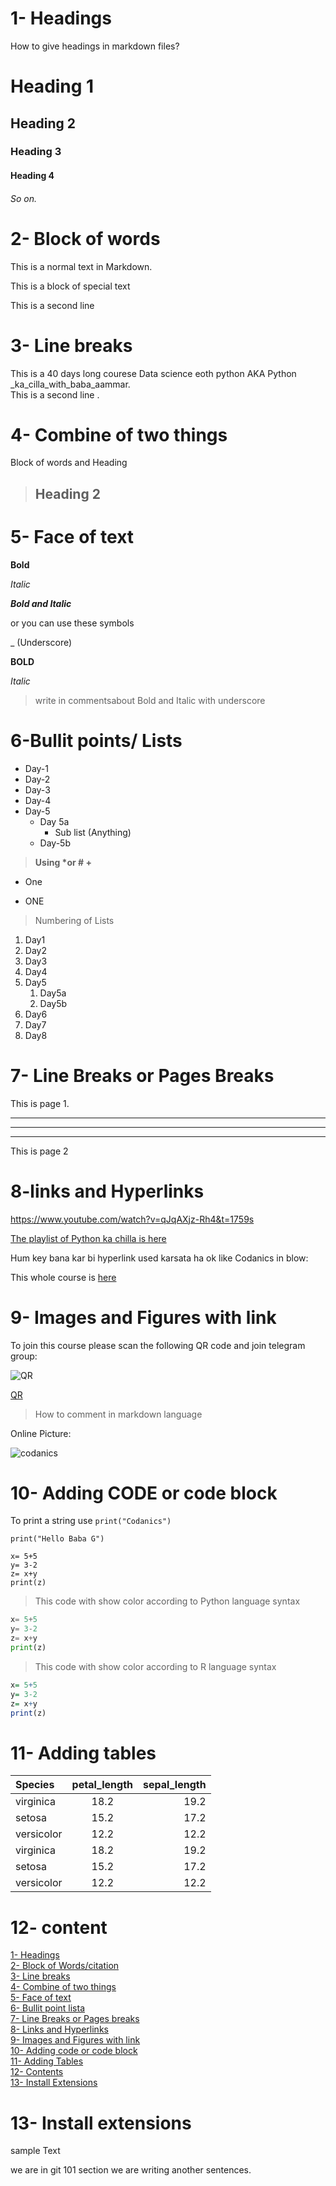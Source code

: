 
# 1- Headings
How to give headings in markdown files?
# Heading 1
## Heading 2
### Heading 3
#### Heading 4 
###### So on.


# 2- Block of words

This is a normal text in Markdown.

This is a block of special text 

This is a second line

# 3- Line breaks 
 
This is a 40 days long courese Data science eoth python AKA Python _ka_cilla_with_baba_aammar.\
This is a second line .

# 4- Combine of two things
Block of words and Heading 

>  ## Heading 2
 # 5- Face of text

 **Bold**
 
 *Italic*
 
 ***Bold and Italic***

 or you can use these symbols

 _ (Underscore)

 __BOLD__
 
 _Italic_

> write in commentsabout Bold and Italic with underscore


# 6-Bullit points/ Lists

- Day-1 
- Day-2
- Day-3 
- Day-4
- Day-5
    - Day 5a 
      - Sub list (Anything)
    - Day-5b

> __Using *or # +__

* One
+ ONE

> Numbering of Lists

1. Day1
2. Day2
3. Day3
1. Day4
1. Day5
   1. Day5a
   2. Day5b
1. Day6
1. Day7
1. Day8
   
# 7- Line Breaks or Pages Breaks

This is page 1.

---
___
***

This is page 2

# 8-links and Hyperlinks

<https://www.youtube.com/watch?v=qJqAXjz-Rh4&t=1759s>

[The playlist of Python ka chilla is here](https://www.youtube.com/codanic/playlist)

Hum key bana kar bi hyperlink used karsata ha ok like Codanics in blow:


[Codanics]:https://www.youtube.com/watch?v=Ux9ttEM2smk&list=PL9XvIvvVL50Fba7psesg6ynQXdipw-yoN

This whole course is [here][Codanics]


# 9- Images and Figures with link 

To join this course please scan the following QR code and join telegram group:

![QR](qr.png)

[QR](qr.png)


> How to comment in markdown language


Online Picture:

![codanics](https://www.google.com/url?sa=i&url=https%3A%2F%2Fcodanics.com%2F&psig=AOvVaw2CPTMY1-NVjgbzCTX90rQ9&ust=1727088384674000&source=images&cd=vfe&opi=89978449&ved=0CBQQjRxqFwoTCJih_N6v1ogDFQAAAAAdAAAAABAE)

# 10- Adding CODE or code block

To print a string use `print("Codanics")`

`print("Hello Baba G")`

```
x= 5+5
y= 3-2
z= x+y
print(z)
```
> This code with show color according to Python language syntax

```python
x= 5+5
y= 3-2
z= x+y
print(z)
```
> This code with show color according to R language syntax
```r
x= 5+5
y= 3-2
z= x+y
print(z)
```

# 11- Adding tables 

| Species | petal_length | sepal_length|
| :------- | :-----------: | -----------: |
| virginica | 18.2 | 19.2 |
| setosa | 15.2 | 17.2 |
| versicolor | 12.2 | 12.2 |
| virginica | 18.2 | 19.2 |
| setosa | 15.2 | 17.2 |
| versicolor | 12.2 | 12.2 |




# 12- content

[1- Headings](#1--headings)\
[2- Block of Words/citation](#2--block-of-words)\
[3- Line breaks](#3--line-breaks)\
[4- Combine of two things](#4--combine-of-two-things)\
[5- Face of text](#5--face-of-text)\
[6- Bullit point lista](#6-bullit-points-lists)\
[7- Line Breaks or Pages breaks](#7--line-breaks-or-pages-breaks)\
[8- Links and Hyperlinks](#8-links-and-hyperlinks)\
[9- Images and Figures with link](#9--images-and-figures-with-link)\
[10- Adding code or code block](#10--adding-code-or-code-block)\
[11- Adding Tables](#11--adding-tables)\
[12- Contents ](#12--content)\
[13- Install Extensions](#13--install-extensions)

# 13- Install extensions

sample Text

we are in git 101 section
we are writing another sentences.

